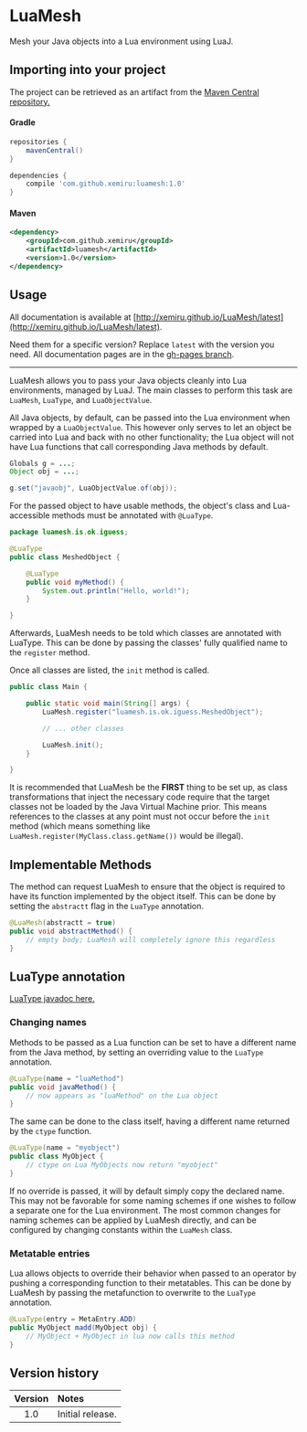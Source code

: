 # LuaMesh

Mesh your Java objects into a Lua environment using LuaJ.

## Importing into your project

The project can be retrieved as an artifact from the [Maven Central repository.](https://search.maven.org/#artifactdetails%7Ccom.github.xemiru%7Cluamesh%7C1.0%7Cjar)

#### Gradle
```groovy
repositories {
    mavenCentral()
}

dependencies {
    compile 'com.github.xemiru:luamesh:1.0'
}
```

#### Maven
```xml
<dependency>
    <groupId>com.github.xemiru</groupId>
    <artifactId>luamesh</artifactId>
    <version>1.0</version>
</dependency>
```

## Usage

All documentation is available at [http://xemiru.github.io/LuaMesh/latest](http://xemiru.github.io/LuaMesh/latest).

Need them for a specific version? Replace `latest` with the version you need. All documentation pages are in the [gh-pages branch](https://github.com/Xemiru/LuaMesh/tree/gh-pages).

----

LuaMesh allows you to pass your Java objects cleanly into Lua environments, managed by LuaJ. The main classes to perform this task are `LuaMesh`, `LuaType`, and `LuaObjectValue`.

All Java objects, by default, can be passed into the Lua environment when wrapped by a `LuaObjectValue`. This however only serves to let an object be carried into Lua and back with no other functionality; the Lua object will not have Lua functions that call corresponding Java methods by default.

```java
Globals g = ...;
Object obj = ...;

g.set("javaobj", LuaObjectValue.of(obj));
```

For the passed object to have usable methods, the object's class and Lua-accessible methods must be annotated with `@LuaType`.

```java
package luamesh.is.ok.iguess;

@LuaType
public class MeshedObject {

    @LuaType
    public void myMethod() {
        System.out.println("Hello, world!");
    }

}
```

Afterwards, LuaMesh needs to be told which classes are annotated with LuaType. This can be done by passing the classes' fully qualified name to the `register` method.

Once all classes are listed, the `init` method is called.

```java
public class Main {

    public static void main(String[] args) {
        LuaMesh.register("luamesh.is.ok.iguess.MeshedObject");

        // ... other classes

        LuaMesh.init();
    }

}
```

It is recommended that LuaMesh be the **FIRST** thing to be set up, as class transformations that inject the necessary code require that the target classes not be loaded by the Java Virtual Machine prior. This means references to the classes at any point must not occur before the `init` method (which means something like `LuaMesh.register(MyClass.class.getName())` would be illegal).

## Implementable Methods

The method can request LuaMesh to ensure that the object is required to have its function implemented by the object itself. This can be done by setting the `abstractt` flag in the `LuaType` annotation.

```java
@LuaMesh(abstractt = true)
public void abstractMethod() {
    // empty body; LuaMesh will completely ignore this regardless
}
```

## LuaType annotation

[LuaType javadoc here.](https://xemiru.github.io/LuaMesh/latest/com/github/xemiru/luamesh/LuaType.html)

### Changing names

Methods to be passed as a Lua function can be set to have a different name from the Java method, by setting an overriding value to the `LuaType` annotation.

```java
@LuaType(name = "luaMethod")
public void javaMethod() {
    // now appears as "luaMethod" on the Lua object
}
```

The same can be done to the class itself, having a different name returned by the `ctype` function.

```java
@LuaType(name = "myobject")
public class MyObject {
    // ctype on Lua MyObjects now return "myobject"
}
```

If no override is passed, it will by default simply copy the declared name. This may not be favorable for some naming schemes if one wishes to follow a separate one for the Lua environment. The most common changes for naming schemes can be applied by LuaMesh directly, and can be configured by changing constants within the `LuaMesh` class.

### Metatable entries

Lua allows objects to override their behavior when passed to an operator by pushing a corresponding function to their metatables. This can be done by LuaMesh by passing the metafunction to overwrite to the `LuaType` annotation.

```java
@LuaType(entry = MetaEntry.ADD)
public MyObject madd(MyObject obj) {
    // MyObject + MyObject in lua now calls this method
}
```

## Version history

| Version | Notes |
|:-:|:--|
| 1.0     | Initial release. |
